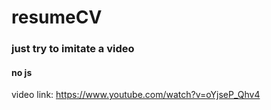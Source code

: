# resumeCV

### just try to imitate a video
#### no js

video link:
https://www.youtube.com/watch?v=oYjseP_Qhv4
